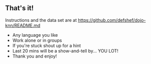 ## That's it!

Instructions and the data set are at https://github.com/defshef/dojo-knn/README.md

- Any language you like
- Work alone or in groups
- If you're stuck shout up for a hint
- Last 20 mins will be a show-and-tell by... YOU LOT!
- Thank you and enjoy!
